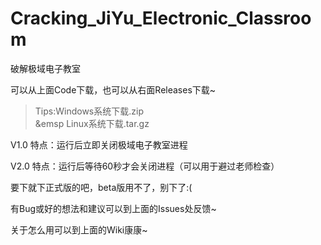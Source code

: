 
# Cracking_JiYu_Electronic_Classroom
破解极域电子教室

可以从上面Code下载，也可以从右面Releases下载~

> Tips:Windows系统下载.zip   
> &emsp    Linux系统下载.tar.gz

V1.0 特点：运行后立即关闭极域电子教室进程

V2.0 特点：运行后等待60秒才会关闭进程（可以用于避过老师检查）

要下就下正式版的吧，beta版用不了，别下了:(

有Bug或好的想法和建议可以到上面的Issues处反馈~

关于怎么用可以到上面的Wiki康康~

